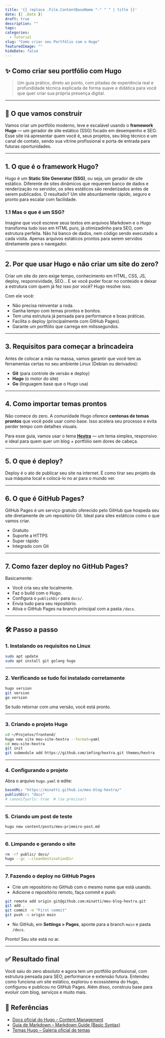 ```yaml
---
title: '{{ replace .File.ContentBaseName "-" " " | title }}'
date: {{ .Date }}
draft: true
description: ""
tags:
categories:
  - Tutorial
slug: "Como criar seu Portfólio com o Hugo"
featuredImage: ""
hideDate: false
---
```


## ✨ Como criar seu portfólio com Hugo

> Um guia prático, direto ao ponto, com pitadas de experiência real e profundidade técnica explicada de forma suave e didática para você que quer criar sua própria presença digital.

---

## 🎯 O que vamos construir

Vamos criar um portfólio moderno, leve e escalável usando o **framework Hugo** — um gerador de site estático (SSG) focado em desempenho e SEO. Esse site irá apresentar quem você é, seus projetos, seu blog técnico e um canal de contato, sendo sua vitrine profissional e porta de entrada para futuras oportunidades.

---

## 1. O que é o framework Hugo?

Hugo é um **Static Site Generator (SSG)**, ou seja, um gerador de site estático. Diferente de sites dinâmicos que requerem banco de dados e renderização no servidor, os sites estáticos são renderizados antes de serem publicados. O resultado? Um site absurdamente rápido, seguro e pronto para escalar com facilidade.

### 1.1 Mas o que é um SSG?

Imagine que você escreve seus textos em arquivos Markdown e o Hugo transforma tudo isso em HTML puro, já otimizadinho para SEO, com estrutura perfeita. Não há banco de dados, nem código sendo executado a cada visita. Apenas arquivos estáticos prontos para serem servidos diretamente para o navegador.

---

## 2. Por que usar Hugo e não criar um site do zero?

Criar um site do zero exige tempo, conhecimento em HTML, CSS, JS, deploy, responsividade, SEO... E se você puder focar no conteúdo e deixar a estrutura com quem já fez isso por você? Hugo resolve isso.

Com ele você:

- Não precisa reinventar a roda.
- Ganha tempo com temas prontos e bonitos.
- Tem uma estrutura já pensada para performance e boas práticas.
- Facilita o deploy (principalmente com GitHub Pages).
- Garante um portfólio que carrega em milissegundos.

---

## 3. Requisitos para começar a brincadeira

Antes de colocar a mão na massa, vamos garantir que você tem as ferramentas certas no seu ambiente Linux (Debian ou derivados):

- **Git** (para controle de versão e deploy)
- **Hugo** (o motor do site)
- **Go** (linguagem base que o Hugo usa)

---

## 4. Como importar temas prontos

Não comece do zero. A comunidade Hugo oferece **centenas de temas prontos** que você pode usar como base. Isso acelera seu processo e evita perder tempo com detalhes visuais.

Para esse guia, vamos usar o tema [**Hextra**](https://github.com/imfing/hextra) — um tema simples, responsivo e ideal para quem quer um blog + portfólio sem dores de cabeça.

---

## 5. O que é deploy?

Deploy é o ato de publicar seu site na internet. É como tirar seu projeto da sua máquina local e colocá-lo no ar para o mundo ver.

---

## 6. O que é GitHub Pages?

GitHub Pages é um serviço gratuito oferecido pelo GitHub que hospeda seu site diretamente de um repositório Git. Ideal para sites estáticos como o que vamos criar.

- Gratuito
- Suporte a HTTPS
- Super rápido
- Integrado com Git

---

## 7. Como fazer deploy no GitHub Pages?

Basicamente:

- Você cria seu site localmente.
- Faz o build com o Hugo.
- Configura o `publishDir` para `docs/`.
- Envia tudo para seu repositório.
- Ativa o GitHub Pages na branch principal com a pasta `/docs`.

---

## 🛠️ Passo a passo

### 1. Instalando os requisitos no Linux

```bash
sudo apt update
sudo apt install git golang hugo
```

---

### 2. Verificando se tudo foi instalado corretamente

```bash
hugo version
git version
go version
```

Se tudo retornar com uma versão, você está pronto.

---

### 3. Criando o projeto Hugo

```bash
cd ~/Projetos/frontend/
hugo new site meu-site-hextra --format=yaml
cd meu-site-hextra
git init
git submodule add https://github.com/imfing/hextra.git themes/hextra
```

---

### 4. Configurando o projeto

Abra o arquivo `hugo.yaml` e edite:

```yaml
baseURL: "https://minatti.github.io/meu-blog-hextra/"
publishDir: "docs"
# canonifyurls: true  # (se precisar)
```

---

### 5. Criando um post de teste

```bash
hugo new content/posts/meu-primeiro-post.md
```

---

### 6. Limpando e gerando o site

```bash
rm -rf public/ docs/
hugo --gc --cleanDestinationDir
```

---

### 7. Fazendo o deploy no GitHub Pages

- Crie um repositório no GitHub com o mesmo nome que está usando.
- Adicione o repositório remoto, faça commit e push:

```bash
git remote add origin git@github.com:minatti/meu-blog-hextra.git
git add .
git commit -m "First commit"
git push -u origin main
```

- No GitHub, em **Settings > Pages**, aponte para a branch `main` e pasta `/docs`.

Pronto! Seu site está no ar.

---

## ✅ Resultado final

Você saiu do zero absoluto e agora tem um portfólio profissional, com estrutura pensada para SEO, performance e extensão futura. Entendeu como funciona um site estático, explorou o ecossistema do Hugo, configurou e publicou no GitHub Pages. Além disso, construiu base para evoluir com blog, serviços e muito mais.


## 🔗 Referências

- [Docs oficial do Hugo – Content Management](https://gohugo.io/content-management/)
- [Guia de Markdown – Markdown Guide (Basic Syntax)](https://www.markdownguide.org/basic-syntax/)
- [Temas Hugo – Galeria oficial de temas](https://themes.gohugo.io/)
